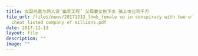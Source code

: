 ```yaml
---
title: 女副总裁与两人设‘幽灵工程’ 父母妻女拖下水 骗上市公司千万
file_url: /files/news/20171213_lhwb_female vp in conspiracy with two others to
  cheat listed company of millions.pdf
date: 2017-12-13
layout: file
description: ""
image: ""
---
```

